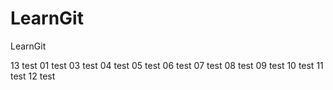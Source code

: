 # LearnGit
LearnGit

13 test
01 test
03 test
04 test
05 test
06 test
07 test
08 test
09 test
10 test
11 test
12 test



































































































































